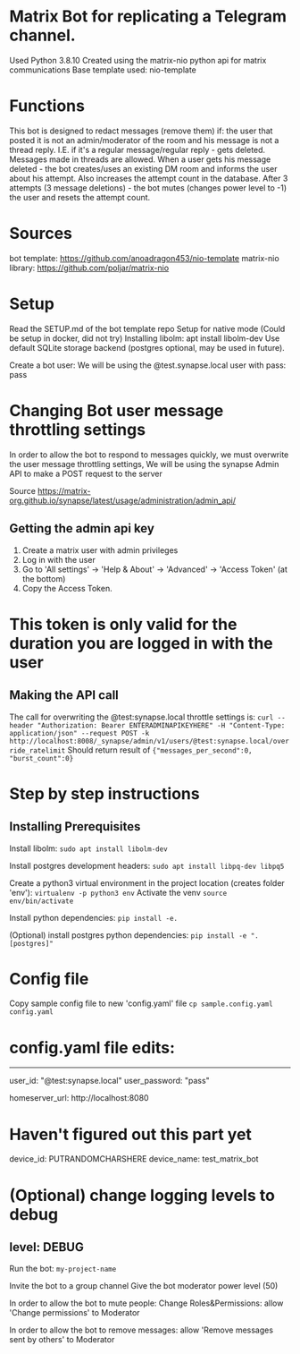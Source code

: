 # Matrix Bot for replicating a Telegram channel.
Used Python 3.8.10
Created using the matrix-nio python api for matrix communications
Base template used: nio-template

# Functions
This bot is designed to redact messages (remove them) if:
the user that posted it is not an admin/moderator of the room and his message is not a thread reply.
I.E. if it's a regular message/regular reply - gets deleted. Messages made in threads are allowed.
When a user gets his message deleted - the bot creates/uses an existing DM room and informs the user about his attempt. Also increases the attempt count in the database.
After 3 attempts (3 message deletions) - the bot mutes (changes power level to -1) the user and resets the attempt count.


# Sources
bot template:       https://github.com/anoadragon453/nio-template
matrix-nio library: https://github.com/poljar/matrix-nio

# Setup

Read the SETUP.md of the bot template repo
Setup for native mode (Could be setup in docker, did not try)
Installing libolm: apt install libolm-dev
Use default SQLite storage backend (postgres optional, may be used in future).

Create a bot user:
We will be using the @test.synapse.local user with pass: pass


# Changing Bot user message throttling settings
In order to allow the bot to respond to messages quickly,
we must overwrite the user message throttling settings,
We will be using the synapse Admin API to make a POST request to the server

Source
https://matrix-org.github.io/synapse/latest/usage/administration/admin_api/

## Getting the admin api key
1. Create a matrix user with admin privileges
2. Log in with the user
3. Go to 'All settings' -> 'Help & About' -> 'Advanced' -> 'Access Token' (at the bottom)
4. Copy the Access Token.
# This token is only valid for the duration you are logged in with the user
 
## Making the API call
The call for overwriting the @test:synapse.local throttle settings is:
`curl --header "Authorization: Bearer ENTERADMINAPIKEYHERE" -H "Content-Type: application/json" --request POST -k http://localhost:8008/_synapse/admin/v1/users/@test:synapse.local/override_ratelimit`
Should return result of `{"messages_per_second":0, "burst_count":0}`


# Step by step instructions

## Installing Prerequisites

Install libolm:
`sudo apt install libolm-dev`

Install postgres development headers:
`sudo apt install libpq-dev libpq5`

Create a python3 virtual environment in the project location (creates folder 'env'):
`virtualenv -p python3 env`
Activate the venv
`source env/bin/activate`

Install python dependencies:
`pip install -e.`

(Optional) install postgres python dependencies:
`pip install -e ".[postgres]"`


# Config file

Copy sample config file to new 'config.yaml' file
`cp sample.config.yaml config.yaml`

# config.yaml file edits:
----------------------------------------------------------
user_id: "@test:synapse.local"
user_password: "pass"

homeserver_url: http://localhost:8080

# Haven't figured out this part yet
device_id: PUTRANDOMCHARSHERE
device_name: test_matrix_bot

# (Optional) change logging levels to debug
level: DEBUG
----------------------------------------------------------

Run the bot:
`my-project-name`

Invite the bot to a group channel
Give the bot moderator power level (50)

In order to allow the bot to mute people:
Change Roles&Permissions: allow 'Change permissions' to Moderator 

In order to allow the bot to remove messages:
allow 'Remove messages sent by others' to Moderator
